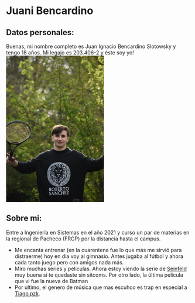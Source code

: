 # Juani Bencardino


## Datos personales:
Buenas, mi nombre completo es Juan Ignacio Bencardino Slotowsky y tengo 18 años. Mi legajo es 203.406-2 y éste soy yo! 
<img src="https://github.com/pdepviernestm/presentacion-2022-juanibencardino/blob/main/foto.jpeg" width="266.562499" height="400">

## Sobre mi:
Entre a Ingeniería en Sistemas en el año 2021 y curso un par de materias en la regional de Pacheco (FRGP) por la distancia hasta el campus.


- Me encanta entrenar (en la cuarentena fue lo que más me sirvió para distraerme) hoy en día voy al gimnasio. Antes jugaba al fútbol y ahora cada tanto juego pero con amigos nada más.
- Miro muchas series y peliculas. Ahora estoy viendo la serie de [Seinfeld](https://es.wikipedia.org/wiki/Seinfeld) muy buena si te quedaste sin sitcoms. Por otro lado, la última pelicula que vi fue la nueva de Batman
- Por ultimo, el genero de música que mas escuhco es trap en especial a [Tiago pzk](https://www.instagram.com/tiagopzk/).
